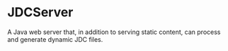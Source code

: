 # JDCServer
A Java web server that, in addition to serving static content, can process and generate dynamic JDC files.
